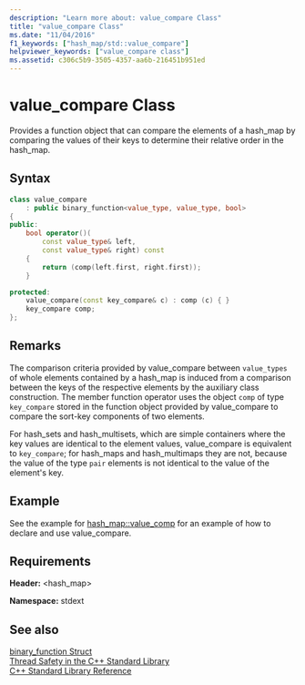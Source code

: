 ```yaml
---
description: "Learn more about: value_compare Class"
title: "value_compare Class"
ms.date: "11/04/2016"
f1_keywords: ["hash_map/std::value_compare"]
helpviewer_keywords: ["value_compare class"]
ms.assetid: c306c5b9-3505-4357-aa6b-216451b951ed
---
```

# value_compare Class

Provides a function object that can compare the elements of a hash_map by comparing the values of their keys to determine their relative order in the hash_map.

## Syntax

```cpp
class value_compare
    : public binary_function<value_type, value_type, bool>
{
public:
    bool operator()(
        const value_type& left,
        const value_type& right) const
    {
        return (comp(left.first, right.first));
    }

protected:
    value_compare(const key_compare& c) : comp (c) { }
    key_compare comp;
};
```

## Remarks

The comparison criteria provided by value_compare between `value_types` of whole elements contained by a hash_map is induced from a comparison between the keys of the respective elements by the auxiliary class construction. The member function operator uses the object `comp` of type `key_compare` stored in the function object provided by value_compare to compare the sort-key components of two elements.

For hash_sets and hash_multisets, which are simple containers where the key values are identical to the element values, value_compare is equivalent to `key_compare`; for hash_maps and hash_multimaps they are not, because the value of the type `pair` elements is not identical to the value of the element's key.

## Example

See the example for [hash_map::value_comp](../standard-library/hash-map-class.md#value_comp) for an example of how to declare and use value_compare.

## Requirements

**Header:** \<hash_map>

**Namespace:** stdext

## See also

[binary_function Struct](../standard-library/binary-function-struct.md)\
[Thread Safety in the C++ Standard Library](../standard-library/thread-safety-in-the-cpp-standard-library.md)\
[C++ Standard Library Reference](../standard-library/cpp-standard-library-reference.md)
